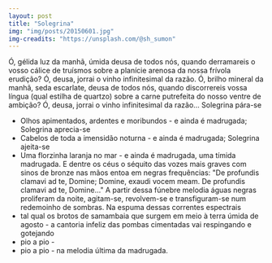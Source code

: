```yaml
---
layout: post
title: "Solegrina"
img: "img/posts/20150601.jpg"
img-creadits: "https://unsplash.com/@sh_sumon"
---
```


Ó, gélida luz da manhã,
úmida deusa de todos nós,
quando derramareis
o vosso cálice de truísmos
sobre a planície arenosa
da nossa frívola erudição?
Ó, deusa, jorrai o vinho
infinitesimal da razão.
Ó, brilho mineral da manhã,
seda escarlate, deusa de todos nós,
quando discorrereis vossa língua
(qual estilha de quartzo)
sobre a carne putrefeita
do nosso ventre de ambição?
Ó, deusa, jorrai o vinho
infinitesimal da razão…
Solegrina pára-se
- Olhos apimentados, ardentes e moribundos -
e ainda é madrugada;
Solegrina aprecia-se
- Cabelos de toda a imensidão noturna -
e ainda é madrugada;
Solegrina ajeita-se
- Uma florzinha laranja no mar -
e ainda é madrugada,
uma tímida madrugada.
E dentre os céus
o séquito das vozes mais graves
com sinos de bronze nas mãos
entoa em negras frequências:
"De profundis clamavi ad te, Domine;
Domine, exaudi vocem meam.
De profundis clamavi ad te, Domine…"
A partir dessa fúnebre melodia
águas negras proliferam da noite,
agitam-se,
revolvem-se
e transfiguram-se
num redemoinho de sombras.
Na espuma dessas correntes espectrais
- tal qual os brotos de samambaia
que surgem em meio à terra úmida de agosto -
a cantoria infeliz das pombas cimentadas
vai respingando
e gotejando
- pio a pio -
- pio a pio -
na melodia
última
da madrugada.
